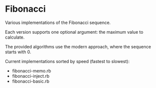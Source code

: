 Fibonacci
=========

Various implementations of the Fibonacci sequence.

Each version supports one optional argument: the maximum value to calculate.

The provided algorithms use the modern approach, where the sequence starts with 0.

Current implementations sorted by speed (fastest to slowest):

  - fibonacci-memo.rb
  - fibonacci-inject.rb
  - fibonacci-basic.rb
